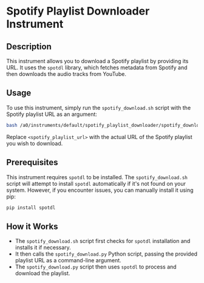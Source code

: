 # Spotify Playlist Downloader Instrument

## Description
This instrument allows you to download a Spotify playlist by providing its URL. It uses the `spotdl` library, which fetches metadata from Spotify and then downloads the audio tracks from YouTube.

## Usage
To use this instrument, simply run the `spotify_download.sh` script with the Spotify playlist URL as an argument:

```bash
bash /a0/instruments/default/spotify_playlist_downloader/spotify_download.sh <spotify_playlist_url>
```

Replace `<spotify_playlist_url>` with the actual URL of the Spotify playlist you wish to download.

## Prerequisites
This instrument requires `spotdl` to be installed. The `spotify_download.sh` script will attempt to install `spotdl` automatically if it's not found on your system. However, if you encounter issues, you can manually install it using pip:

```bash
pip install spotdl
```

## How it Works
- The `spotify_download.sh` script first checks for `spotdl` installation and installs it if necessary.
- It then calls the `spotify_download.py` Python script, passing the provided playlist URL as a command-line argument.
- The `spotify_download.py` script then uses `spotdl` to process and download the playlist.
